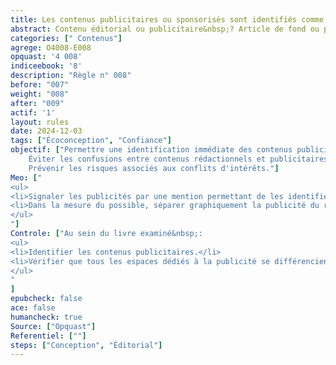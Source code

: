 ```yaml
---
title: Les contenus publicitaires ou sponsorisés sont identifiés comme tels
abstract: Contenu éditorial ou publicitaire&nbsp;? Article de fond ou publireportage&nbsp;? Avis impartial ou billet sponsorisé&nbsp;? Mieux vaut préciser de quoi il s’agit, ainsi les lectrices et lecteurs sauront à quoi s’en tenir et n’auront rien à vous reprocher.
categories: [" Contenus"]
agrege: O4008-E008
opquast: '4 008'
indiceebook: '8'
description: "Règle n° 008"
before: "007"
weight: "008"
after: "009"
actif: '1'
layout: rules
date: 2024-12-03
tags: ["Écoconception", "Confiance"]
objectif: ["Permettre une identification immédiate des contenus publicitaires ou sponsorisés.", "
    Éviter les confusions entre contenus rédactionnels et publicitaires.", "
    Prévenir les risques associés aux conflits d'intérêts."]
Meo: ["
<ul>
<li>Signaler les publicités par une mention permettant de les identifier (publicité, pub, partenariats…).</li>
<li>Dans la mesure du possible, séparer graphiquement la publicité du reste du contenu.</li> 
</ul>
"]
Controle: ["Au sein du livre examiné&nbsp;:
<ul>
<li>Identifier les contenus publicitaires.</li>
<li>Vérifier que tous les espaces dédiés à la publicité se différencient du reste du contenu et comportent une mention permettant de les identifier sans ambiguïté  ;&nbsp;: typiquement, la mention «  publicité  ; » affichée au-dessus ou en dessous du contenu concerné.</li> 
</ul>
"
]
epubcheck: false
ace: false
humancheck: true
Source: ["Opquast"]
Referentiel: [""]
steps: ["Conception", "Éditorial"]
---
```

